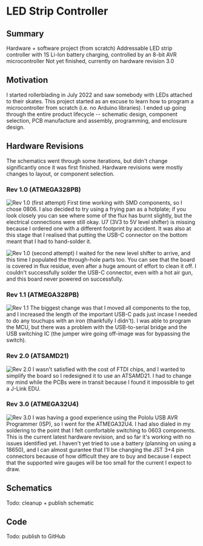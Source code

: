 # LED Strip Controller
## Summary
Hardware + software project (from scratch)
Addressable LED strip controller with 1S Li-Ion battery charging, controlled by an 8-bit AVR microcontroller
Not yet finished, currently on hardware revision 3.0

## Motivation
I started rollerblading in July 2022 and saw somebody with LEDs attached to their skates. This project started as an excuse to learn how to program a microcontroller from scratch (i.e. no Arduino libraries). I ended up going through the entire product lifecycle -- schematic design, component selection, PCB manufacture and assembly, programming, and enclosure design.

## Hardware Revisions
The schematics went through some iterations, but didn't change significantly once it was first finished. Hardware revisions were mostly changes to layout, or component selection.

### Rev 1.0 (ATMEGA328PB)
![Rev 1.0 (first attempt)](/images/rev10.jpg)
First time working with SMD components, so I chose 0806. I also decided to try using a frying pan as a hotplate; if you look closely you can see where some of the flux has burnt slightly, but the electrical connections were still okay. U7 (3V3 to 5V level shifter) is missing because I ordered one with a different footprint by accident. It was also at this stage that I realised that putting the USB-C connector on the bottom meant that I had to hand-solder it.

![Rev 1.0 (second attempt)](/images/rev10_1.jpg)
I waited for the new level shifter to arrive, and this time I populated the through-hole parts too. You can see that the board is covered in flux residue, even after a huge amount of effort to clean it off. I couldn't successfully solder the USB-C connector, even with a hot air gun, and this board never powered on successfully.

### Rev 1.1 (ATMEGA328PB)
![Rev 1.1](/images/rev11.jpg)
The biggest change was that I moved all components to the top, and I increased the length of the important USB-C pads just incase I needed to do any touchups with an iron (thankfully I didn't). I was able to program the MCU, but there was a problem with the USB-to-serial bridge and the USB switching IC (the jumper wire going off-image was for bypassing the switch).

### Rev 2.0 (ATSAMD21)
![Rev 2.0](/images/rev20.jpg)
I wasn't satisfied with the cost of FTDI chips, and I wanted to simplify the board so I redesigned it to use an ATSAMD21. I had to change my mind while the PCBs were in transit because I found it impossible to get a J-Link EDU.

### Rev 3.0 (ATMEGA32U4)
![Rev 3.0](/images/rev30.jpg)
I was having a good experience using the Pololu USB AVR Programmer (ISP), so I went for the ATMEGA32U4. I had also dialed in my soldering to the point that I felt comfortable switching to 0603 components. This is the current latest hardware revision, and so far it's working with no issues identified yet.
I haven't yet tried to use a battery (planning on using a 18650), and I can almost gurantee that I'll be changing the JST 3+4 pin connectors because of how difficult they are to buy and because I expect that the supported wire gauges will be too small for the current I expect to draw.

## Schematics
Todo: cleanup + publish schematic

## Code
Todo: publish to GitHub
